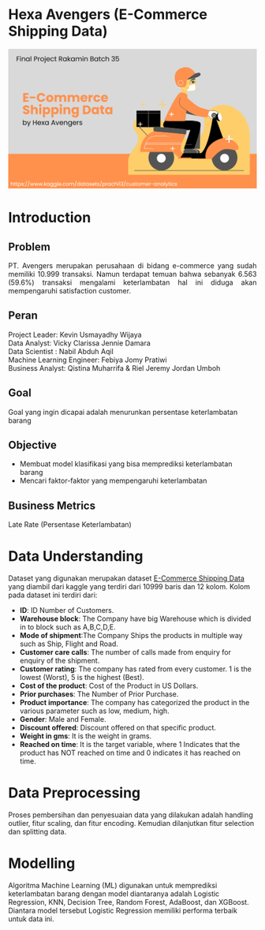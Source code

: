 # **Hexa Avengers (E-Commerce Shipping Data)**

![cover](img/cover.png)

# **Introduction**
## Problem
<div style="text-align: justify">
<p>
PT. Avengers merupakan perusahaan di bidang e-commerce yang sudah memiliki 10.999 transaksi. Namun terdapat temuan bahwa sebanyak 6.563 (59.6%) transaksi mengalami keterlambatan hal ini diduga akan mempengaruhi satisfaction customer.
</p>
</div>

## Peran
Project Leader: Kevin Usmayadhy Wijaya\
Data Analyst: Vicky Clarissa Jennie Damara\
Data Scientist : Nabil Abduh Aqil\
Machine Learning Engineer: Febiya Jomy Pratiwi\
Business Analyst: Qistina Muharrifa & Riel Jeremy Jordan Umboh

## Goal
Goal yang ingin dicapai adalah menurunkan persentase keterlambatan barang

## Objective
- Membuat model klasifikasi yang bisa memprediksi keterlambatan barang
- Mencari faktor-faktor yang mempengaruhi keterlambatan

## Business Metrics
Late Rate (Persentase Keterlambatan)

# **Data Understanding**

Dataset yang digunakan merupakan dataset [E-Commerce Shipping Data](https://www.kaggle.com/datasets/prachi13/customer-analytics) yang diambil dari kaggle yang terdiri dari 10999 baris dan 12 kolom. Kolom pada dataset ini terdiri dari:
- **ID**: ID Number of Customers.
- **Warehouse block**: The Company have big Warehouse which is divided in to block such as A,B,C,D,E.
- **Mode of shipment**:The Company Ships the products in multiple way such as Ship, Flight and Road.
- **Customer care calls**: The number of calls made from enquiry for enquiry of the shipment.
- **Customer rating**: The company has rated from every customer. 1 is the lowest (Worst), 5 is the highest (Best).
- **Cost of the product**: Cost of the Product in US Dollars.
- **Prior purchases**: The Number of Prior Purchase.
- **Product importance**: The company has categorized the product in the various parameter such as low, medium, high.
- **Gender**: Male and Female.
- **Discount offered**: Discount offered on that specific product.
- **Weight in gms**: It is the weight in grams.
- **Reached on time**: It is the target variable, where 1 Indicates that the product has NOT reached on time and 0 indicates it has reached on time.

# **Data Preprocessing**
Proses pembersihan dan penyesuaian data yang dilakukan adalah handling outlier, fitur scaling, dan fitur encoding. Kemudian dilanjutkan fitur selection dan splitting data.

# **Modelling**
Algoritma Machine Learning (ML) digunakan untuk memprediksi keterlambatan barang dengan model diantaranya adalah Logistic Regression, KNN, Decision Tree, Random Forest, AdaBoost, dan XGBoost. Diantara model tersebut Logistic Regression memiliki performa terbaik untuk data ini.